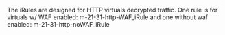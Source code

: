 The iRules are designed for HTTP virtuals decrypted traffic. One rule is for virtuals w/ WAF enabled: m-21-31-http-WAF_iRule
and one without waf enabled: m-21-31-http-noWAF_iRule
